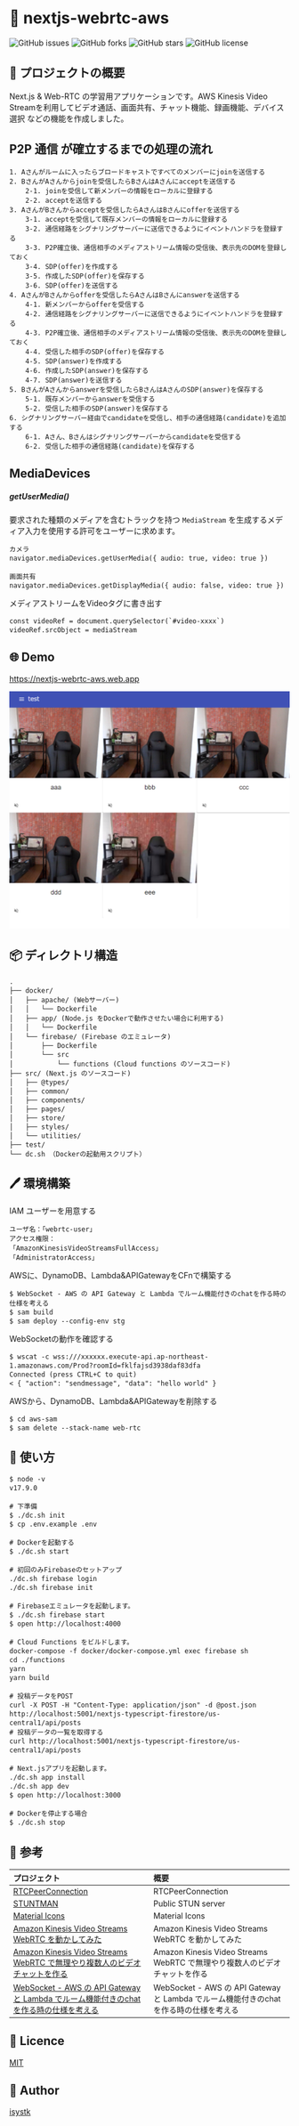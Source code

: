 🌙 nextjs-webrtc-aws
====

![GitHub issues](https://img.shields.io/github/issues/isystk/nextjs-webrtc-aws)
![GitHub forks](https://img.shields.io/github/forks/isystk/nextjs-webrtc-aws)
![GitHub stars](https://img.shields.io/github/stars/isystk/nextjs-webrtc-aws)
![GitHub license](https://img.shields.io/github/license/isystk/nextjs-webrtc-aws)

## 📗 プロジェクトの概要

Next.js & Web-RTC の学習用アプリケーションです。AWS Kinesis Video Streamを利用してビデオ通話、画面共有、チャット機能、録画機能、デバイス選択 などの機能を作成しました。

## P2P 通信 が確立するまでの処理の流れ

```
1. Aさんがルームに入ったらブロードキャストですべてのメンバーにjoinを送信する
2. BさんがAさんからjoinを受信したらBさんはAさんにacceptを送信する
    2-1. joinを受信して新メンバーの情報をローカルに登録する
    2-2. acceptを送信する
3. AさんがBさんからacceptを受信したらAさんはBさんにofferを送信する
    3-1. acceptを受信して既存メンバーの情報をローカルに登録する
    3-2. 通信経路をシグナリングサーバーに送信できるようにイベントハンドラを登録する
    3-3. P2P確立後、通信相手のメディアストリーム情報の受信後、表示先のDOMを登録しておく
    3-4. SDP(offer)を作成する
    3-5. 作成したSDP(offer)を保存する
    3-6. SDP(offer)を送信する
4. AさんがBさんからofferを受信したらAさんはBさんにanswerを送信する
    4-1. 新メンバーからofferを受信する
    4-2. 通信経路をシグナリングサーバーに送信できるようにイベントハンドラを登録する
    4-3. P2P確立後、通信相手のメディアストリーム情報の受信後、表示先のDOMを登録しておく
    4-4. 受信した相手のSDP(offer)を保存する
    4-5. SDP(answer)を作成する
    4-6. 作成したSDP(answer)を保存する
    4-7. SDP(answer)を送信する
5. BさんがAさんからanswerを受信したらBさんはAさんのSDP(answer)を保存する
    5-1. 既存メンバーからanswerを受信する
    5-2. 受信した相手のSDP(answer)を保存する
6. シグナリングサーバー経由でcandidateを受信し、相手の通信経路(candidate)を追加する
    6-1. Aさん、Bさんはシグナリングサーバーからcandidateを受信する
    6-2. 受信した相手の通信経路(candidate)を保存する
```

## MediaDevices

##### getUserMedia()

要求された種類のメディアを含むトラックを持つ `MediaStream` を生成するメディア入力を使用する許可をユーザーに求めます。
```
カメラ
navigator.mediaDevices.getUserMedia({ audio: true, video: true })

画面共有
navigator.mediaDevices.getDisplayMedia({ audio: false, video: true })
```

メディアストリームをVideoタグに書き出す
```
const videoRef = document.querySelector(`#video-xxxx`)
videoRef.srcObject = mediaStream
```

## 🌐 Demo

https://nextjs-webrtc-aws.web.app

![投稿画面](./app.png "投稿画面")


## 📦 ディレクトリ構造

```
.
├── docker/
│   ├── apache/ (Webサーバー)
│   │   └── Dockerfile
│   ├── app/ (Node.js をDockerで動作させたい場合に利用する)
│   │   └── Dockerfile
│   └── firebase/ (Firebase のエミュレータ)
│       ├── Dockerfile
│       └── src
│           └── functions (Cloud functions のソースコード)
├── src/ (Next.js のソースコード)
│   ├── @types/
│   ├── common/
│   ├── components/
│   ├── pages/
│   ├── store/
│   ├── styles/
│   └── utilities/
├── test/
└── dc.sh （Dockerの起動用スクリプト）
```

## 🖊️ 環境構築

IAM ユーザーを用意する
```
ユーザ名：「webrtc-user」
アクセス権限：
「AmazonKinesisVideoStreamsFullAccess」
「AdministratorAccess」
```

AWSに、DynamoDB、Lambda&APIGatewayをCFnで構築する
```
$ WebSocket - AWS の API Gateway と Lambda でルーム機能付きのchatを作る時の仕様を考える
$ sam build
$ sam deploy --config-env stg
```

WebSocketの動作を確認する
```
$ wscat -c wss:///xxxxxx.execute-api.ap-northeast-1.amazonaws.com/Prod?roomId=fklfajsd3938daf83dfa
Connected (press CTRL+C to quit)
< { "action": "sendmessage", "data": "hello world" }
```

AWSから、DynamoDB、Lambda&APIGatewayを削除する
```
$ cd aws-sam
$ sam delete --stack-name web-rtc
```

## 💬 使い方

```
$ node -v
v17.9.0

# 下準備
$ ./dc.sh init
$ cp .env.example .env

# Dockerを起動する
$ ./dc.sh start

# 初回のみFirebaseのセットアップ
./dc.sh firebase login
./dc.sh firebase init

# Firebaseエミュレータを起動します。
$ ./dc.sh firebase start
$ open http://localhost:4000

# Cloud Functions をビルドします。
docker-compose -f docker/docker-compose.yml exec firebase sh
cd ./functions
yarn
yarn build

# 投稿データをPOST
curl -X POST -H "Content-Type: application/json" -d @post.json http://localhost:5001/nextjs-typescript-firestore/us-central1/api/posts
# 投稿データの一覧を取得する
curl http://localhost:5001/nextjs-typescript-firestore/us-central1/api/posts

# Next.jsアプリを起動します。
./dc.sh app install
./dc.sh app dev
$ open http://localhost:3000

# Dockerを停止する場合
$ ./dc.sh stop
```

## 🎨 参考

| プロジェクト| 概要|
| :---------------------------------------| :-------------------------------|
| [RTCPeerConnection](https://developer.mozilla.org/ja/docs/Web/API/RTCPeerConnection)| RTCPeerConnection |
| [STUNTMAN](http://www.stunprotocol.org/)| Public STUN server |
| [Material Icons](https://v4.mui.com/components/material-icons/)| Material Icons |
| [Amazon Kinesis Video Streams WebRTC を動かしてみた](https://qiita.com/massie_g/items/b6d3513d06a28ba89677)| Amazon Kinesis Video Streams WebRTC を動かしてみた |
| [Amazon Kinesis Video Streams WebRTC で無理やり複数人のビデオチャットを作る](https://qiita.com/massie_g/items/4cdf475ab623757a2630)| Amazon Kinesis Video Streams WebRTC で無理やり複数人のビデオチャットを作る |
| [WebSocket - AWS の API Gateway と Lambda でルーム機能付きのchatを作る時の仕様を考える](https://qiita.com/anfangd/items/ebcd77173341b10b3684)| WebSocket - AWS の API Gateway と Lambda でルーム機能付きのchatを作る時の仕様を考える |



## 🎫 Licence

[MIT](https://github.com/isystk/nextjs-webrtc-aws/blob/master/LICENSE)

## 👀 Author

[isystk](https://github.com/isystk)

